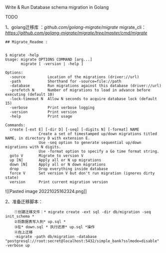 Write & Run Database schema migration in Golang 

TODO

1、golang迁移库 ：*github.com/golang-migrate/migrate*
	 migrate_cli：*https://github.com/golang-migrate/migrate/tree/master/cmd/migrate*

	## Migrate_Readme :
```

$ migrate -help
Usage: migrate OPTIONS COMMAND [arg...]
       migrate [ -version | -help ]

Options:
  -source          Location of the migrations (driver://url)
  -path            Shorthand for -source=file://path
  -database        Run migrations against this database (driver://url)
  -prefetch N      Number of migrations to load in advance before executing (default 10)
  -lock-timeout N  Allow N seconds to acquire database lock (default 15)
  -verbose         Print verbose logging
  -version         Print version
  -help            Print usage

Commands:
  create [-ext E] [-dir D] [-seq] [-digits N] [-format] NAME
               Create a set of timestamped up/down migrations titled NAME, in directory D with extension E.
               Use -seq option to generate sequential up/down migrations with N digits.
               Use -format option to specify a Go time format string.
  goto V       Migrate to version V
  up [N]       Apply all or N up migrations
  down [N]     Apply all or N down migrations
  drop         Drop everything inside database
  force V      Set version V but don't run migration (ignores dirty state)
  version      Print current migration version

```

![[Pasted image 20221025162324.png]]


2、准备迁移脚本：

		①创建迁移文件：* migrate create -ext sql -dir db/migration -seq init_schema *
		②将数据表写入到* up.sql * 
		③在* down.sql * 执行还原* up.sql *操作
		④向上迁移
		·migrate -path db/migration -database "postgresql://root:secret@localhost:5432/simple_bank?sslmode=disable" -verbose up

